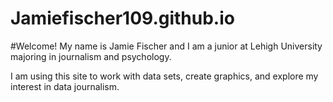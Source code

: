 # Jamiefischer109.github.io
#Welcome!
My name is Jamie Fischer and I am a junior at Lehigh University majoring in journalism and psychology. 

I am using this site to work with data sets, create graphics, and explore my interest in data journalism.
